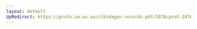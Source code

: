 ```yaml
---
layout: default
UpRedirect: https://pruto.im.uu.se/riksdagen-records-pdf/1876/prot-1876--ak--010/prot-1876--ak--010_021.pdf
---
```

